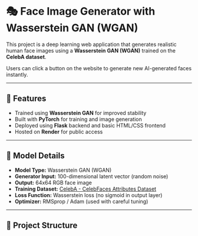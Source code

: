 # 🎭 Face Image Generator with Wasserstein GAN (WGAN)

This project is a deep learning web application that generates realistic human face images using a **Wasserstein GAN (WGAN)** trained on the **CelebA dataset**.

Users can click a button on the website to generate new AI-generated faces instantly.

---

## 🚀 Features

- Trained using **Wasserstein GAN** for improved stability
- Built with **PyTorch** for training and image generation
- Deployed using **Flask** backend and basic HTML/CSS frontend
- Hosted on **Render** for public access

---

## 🧠 Model Details

- **Model Type:** Wasserstein GAN (WGAN)
- **Generator Input:** 100-dimensional latent vector (random noise)
- **Output:** 64x64 RGB face image
- **Training Dataset:** [CelebA - CelebFaces Attributes Dataset](http://mmlab.ie.cuhk.edu.hk/projects/CelebA.html)
- **Loss Function:** Wasserstein loss (no sigmoid in output layer)
- **Optimizer:** RMSprop / Adam (used with careful tuning)

---

## 📁 Project Structure

